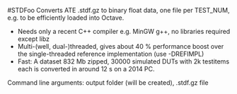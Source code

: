 #STDFoo
Converts ATE .stdf.gz to binary float data, one file per TEST_NUM, e.g. to be efficiently loaded into Octave.

* Needs only a recent C++ compiler e.g. MinGW g++, no libraries required except libz 
* Multi-(well, dual-)threaded, gives about 40 % performance boost over the single-threaded reference implementation (use -DREFIMPL) 
* Fast: A dataset 832 Mb zipped, 30000 simulated DUTs with 2k testitems each is converted in around 12 s on a 2014 PC.

Command line arguments: output folder (will be created), .stdf.gz file
